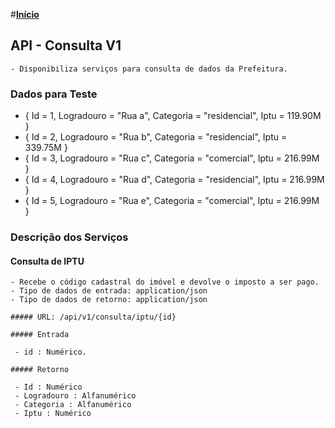 #[**Início**]()

## **API - Consulta V1**

	- Disponibiliza serviços para consulta de dados da Prefeitura.

### Dados para Teste

  - { Id = 1, Logradouro = "Rua a", Categoria = "residencial", Iptu = 119.90M }
  - { Id = 2, Logradouro = "Rua b", Categoria = "residencial", Iptu = 339.75M }
  - { Id = 3, Logradouro = "Rua c", Categoria = "comercial", Iptu = 216.99M }
  - { Id = 4, Logradouro = "Rua d", Categoria = "residencial", Iptu = 216.99M }
  - { Id = 5, Logradouro = "Rua e", Categoria = "comercial", Iptu = 216.99M }

### Descrição dos Serviços

#### Consulta de IPTU

	- Recebe o código cadastral do imóvel e devolve o imposto a ser pago.
	- Tipo de dados de entrada: application/json
	- Tipo de dados de retorno: application/json

	##### URL: /api/v1/consulta/iptu/{id}

	##### Entrada

	 - id : Numérico.

	##### Retorno

	 - Id : Numérico
     - Logradouro : Alfanumérico
     - Categoria : Alfanumérico
     - Iptu : Numérico



